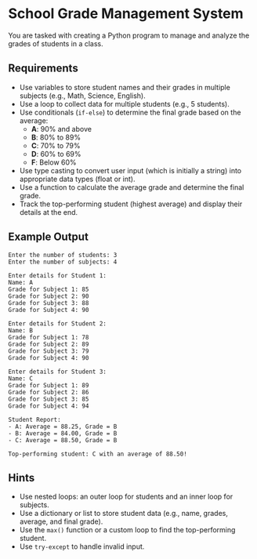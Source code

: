 # School Grade Management System

You are tasked with creating a Python program to manage and analyze the grades of students in a class.

## Requirements

- Use variables to store student names and their grades in multiple subjects (e.g., Math, Science, English).
- Use a loop to collect data for multiple students (e.g., 5 students).
- Use conditionals (`if-else`) to determine the final grade based on the average:
  - **A**: 90% and above
  - **B**: 80% to 89%
  - **C**: 70% to 79%
  - **D**: 60% to 69%
  - **F**: Below 60%
- Use type casting to convert user input (which is initially a string) into appropriate data types (float or int).
- Use a function to calculate the average grade and determine the final grade.
- Track the top-performing student (highest average) and display their details at the end.

## Example Output

```plaintext
Enter the number of students: 3
Enter the number of subjects: 4

Enter details for Student 1:
Name: A
Grade for Subject 1: 85
Grade for Subject 2: 90
Grade for Subject 3: 88
Grade for Subject 4: 90

Enter details for Student 2:
Name: B
Grade for Subject 1: 78
Grade for Subject 2: 89
Grade for Subject 3: 79
Grade for Subject 4: 90

Enter details for Student 3:
Name: C
Grade for Subject 1: 89
Grade for Subject 2: 86
Grade for Subject 3: 85
Grade for Subject 4: 94

Student Report:
- A: Average = 88.25, Grade = B
- B: Average = 84.00, Grade = B
- C: Average = 88.50, Grade = B

Top-performing student: C with an average of 88.50!
```

## Hints

- Use nested loops: an outer loop for students and an inner loop for subjects.
- Use a dictionary or list to store student data (e.g., name, grades, average, and final grade).
- Use the `max()` function or a custom loop to find the top-performing student.
- Use `try-except` to handle invalid input.
